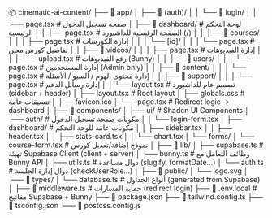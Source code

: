📦 cinematic-ai-content/
├── 📁 app/
│   ├── 📁 (auth)/
│   │   └── 📁 login/
│   │       └── page.tsx               # صفحة تسجيل الدخول
│   ├── 📁 dashboard/                  # لوحة التحكم الرئيسية
│   │   ├── page.tsx                   # الصفحة الرئيسية للداشبورد (/)
│   │   ├── 📁 courses/
│   │   │   ├── page.tsx               # إدارة الكورسات
│   │   │   └── [id]/
│   │   │       └── page.tsx           # تفاصيل كورس معين
│   │   ├── 📁 videos/
│   │   │   ├── page.tsx               # إدارة الفيديوهات
│   │   │   └── upload.tsx             # رفع الفيديوهات (Bunny)
│   │   ├── 📁 users/
│   │   │   └── page.tsx               # إدارة المستخدمين (Admin only)
│   │   ├── 📁 content/
│   │   │   └── page.tsx               # إدارة محتوى الهوم / السيو / الأسئلة
│   │   ├── 📁 support/
│   │   │   └── page.tsx               # إدارة رسائل الدعم
│   │   └── layout.tsx                 # تصميم عام للداشبورد (sidebar + header)
│   ├── layout.tsx                      # Root layout
│   ├── globals.css                     # تنسيقات عامة
│   ├── favicon.ico
│   └── page.tsx                        # Redirect logic -> dashboard
│
├── 📁 components/
│   ├── ui/                             # Shadcn UI Components
│   ├── auth/                           # مكونات صفحة تسجيل الدخول
│   │   └── login-form.tsx
│   ├── dashboard/                      # مكونات عامة للوحة التحكم
│   │   ├── sidebar.tsx
│   │   ├── header.tsx
│   │   ├── stats-card.tsx
│   │   └── chart.tsx
│   └── forms/
│       └── course-form.tsx             # نموذج إضافة/تعديل كورس
│
├── 📁 lib/
│   ├── supabase.ts                     # تهيئة Supabase Client (client + server)
│   ├── bunny.ts                        # وظائف التعامل مع Bunny API
│   ├── utils.ts                        # دوال مساعدة (slugify, formatDate...)
│   └── auth.ts                         # دوال إدارة الجلسة (checkUserRole...)
│
├── 📁 public/
│   └── logo.svg
│
├── 📁 types/
│   └── database.ts                     # أنواع الجداول (generated from Supabase)
│
├── 📁 middleware.ts                    # حماية المسارات (redirect login)
├── 📁 .env.local                       # مفاتيح Supabase + Bunny
├── 📁 package.json
├── 📁 tailwind.config.ts
├── 📁 tsconfig.json
└── 📁 postcss.config.js
